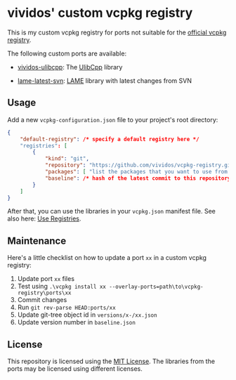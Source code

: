 # vividos' custom vcpkg registry

This is my custom vcpkg registry for ports not suitable for the
[official vcpkg registry](https://github.com/microsoft/vcpkg).

The following custom ports are available:

- [vividos-ulibcpp](ports/vividos-ulibcpp/README.md):
  The [UlibCpp](https://github.com/vividos/UlibCpp) library

- [lame-latest-svn](ports/lame-latest-svn/README.md):
  [LAME](https://lame.sourceforge.io/) library with latest changes from SVN

## Usage

Add a new `vcpkg-configuration.json` file to your project's root directory:

```json
{
    "default-registry": /* specify a default registry here */
    "registries": [
        {
            "kind": "git",
            "repository": "https://github.com/vividos/vcpkg-registry.git",
            "packages": [ "list the packages that you want to use from this registry here" ],
            "baseline": /* hash of the latest commit to this repository */
        }
    ]
}
```

After that, you can use the libraries in your `vcpkg.json` manifest file. See
also here: [Use Registries](https://learn.microsoft.com/en-us/vcpkg/users/registries).

## Maintenance

Here's a little checklist on how to update a port `xx` in a custom vcpkg
registry:

1. Update port `xx` files
2. Test using `.\vcpkg install xx --overlay-ports=path\to\vcpkg-registry\ports\xx`
3. Commit changes
4. Run `git rev-parse HEAD:ports/xx`
5. Update git-tree object id in `versions/x-/xx.json`
6. Update version number in `baseline.json`

## License

This repository is licensed using the [MIT License](License.md). The libraries
from the ports may be licensed using different licenses.
